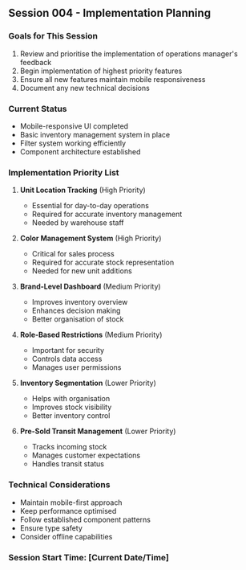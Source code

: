 ## Session 004 - Implementation Planning

### Goals for This Session
1. Review and prioritise the implementation of operations manager's feedback
2. Begin implementation of highest priority features
3. Ensure all new features maintain mobile responsiveness
4. Document any new technical decisions

### Current Status
- Mobile-responsive UI completed
- Basic inventory management system in place
- Filter system working efficiently
- Component architecture established

### Implementation Priority List
1. **Unit Location Tracking** (High Priority)
   - Essential for day-to-day operations
   - Required for accurate inventory management
   - Needed by warehouse staff

2. **Color Management System** (High Priority)
   - Critical for sales process
   - Required for accurate stock representation
   - Needed for new unit additions

3. **Brand-Level Dashboard** (Medium Priority)
   - Improves inventory overview
   - Enhances decision making
   - Better organisation of stock

4. **Role-Based Restrictions** (Medium Priority)
   - Important for security
   - Controls data access
   - Manages user permissions

5. **Inventory Segmentation** (Lower Priority)
   - Helps with organisation
   - Improves stock visibility
   - Better inventory control

6. **Pre-Sold Transit Management** (Lower Priority)
   - Tracks incoming stock
   - Manages customer expectations
   - Handles transit status

### Technical Considerations
- Maintain mobile-first approach
- Keep performance optimised
- Follow established component patterns
- Ensure type safety
- Consider offline capabilities

### Session Start Time: [Current Date/Time] 